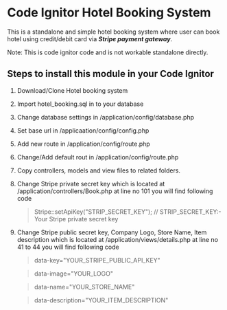 # Code Ignitor Hotel Booking System

This is a standalone and simple hotel booking system where user can book hotel using credit/debit card via ***Stripe payment gateway***.

Note: This is code ignitor code and is not workable standalone directly. 

## Steps to install this module in your Code Ignitor ##

1. Download/Clone Hotel booking system 
2. Import hotel_booking.sql in to your database
3. Change database settings in /application/config/database.php
4. Set base url in /applicaation/config/config.php
5. Add new route in /application/config/route.php
6. Change/Add default rout in /application/config/route.php
7. Copy controllers, models and view files to related folders.
8. Change Stripe private secret key which is located at /application/controllers/Book.php at line no 101 you will find following code 
	
	>Stripe::setApiKey("STRIP_SECRET_KEY"); // STRIP_SECRET_KEY:- Your Stripe private secret key

9. Change Stripe public secret key, Company Logo, Store Name, Item description  which is located at /application/views/details.php at line no 41 to 44 you will find following code
	
	> data-key="YOUR_STRIPE_PUBLIC_API_KEY"

	> data-image="YOUR_LOGO"

	> data-name="YOUR_STORE_NAME"

	> data-description="YOUR_ITEM_DESCRIPTION"
 	